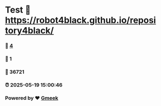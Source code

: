 # Test :link: https://robot4black.github.io/repository4black/ 
### :page_facing_up: [4](https://robot4black.github.io/repository4black//tag.html) 
### :speech_balloon: 1 
### :hibiscus: 36721 
### :alarm_clock: 2025-05-19 15:00:46 
### Powered by :heart: [Gmeek](https://github.com/Meekdai/Gmeek)
